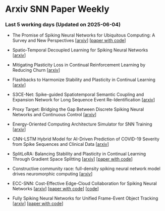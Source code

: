 # Arxiv SNN Paper Weekly


 ### **Last 5 working days (Updated on 2025-06-04)** 


- The Promise of Spiking Neural Networks for Ubiquitous Computing: A Survey and New Perspectives [[arxiv](https://arxiv.org/abs/2506.01737)] [[paper with code](https://paperswithcode.com/paper/the-promise-of-spiking-neural-networks-for)]

- Spatio-Temporal Decoupled Learning for Spiking Neural Networks [[arxiv](https://arxiv.org/abs/2506.01117)]

- Mitigating Plasticity Loss in Continual Reinforcement Learning by Reducing Churn [[arxiv](https://arxiv.org/abs/2506.00592)]

- Flashbacks to Harmonize Stability and Plasticity in Continual Learning [[arxiv](https://arxiv.org/abs/2506.00477)]

- S3CE-Net: Spike-guided Spatiotemporal Semantic Coupling and Expansion Network for Long Sequence Event Re-Identification [[arxiv](https://arxiv.org/abs/2505.24401)]

- Proxy Target: Bridging the Gap Between Discrete Spiking Neural Networks and Continuous Control [[arxiv](https://arxiv.org/abs/2505.24161)]

- Energy-Oriented Computing Architecture Simulator for SNN Training [[arxiv](https://arxiv.org/abs/2505.24137)]

- CNN-LSTM Hybrid Model for AI-Driven Prediction of COVID-19 Severity from Spike Sequences and Clinical Data [[arxiv](https://arxiv.org/abs/2505.23879)]

- SplitLoRA: Balancing Stability and Plasticity in Continual Learning Through Gradient Space Splitting [[arxiv](https://arxiv.org/abs/2505.22370)] [[paper with code](https://paperswithcode.com/paper/splitlora-balancing-stability-and-plasticity)]

- Constructive community race: full-density spiking neural network model drives neuromorphic computing [[arxiv](https://arxiv.org/abs/2505.21185)]

- ECC-SNN: Cost-Effective Edge-Cloud Collaboration for Spiking Neural Networks [[arxiv](https://arxiv.org/abs/2505.20835)] [[paper with code](https://paperswithcode.com/paper/ecc-snn-cost-effective-edge-cloud)] [[code](https://github.com/AmazingDD/ECC-SNN)]

- Fully Spiking Neural Networks for Unified Frame-Event Object Tracking [[arxiv](https://arxiv.org/abs/2505.20834)] [[paper with code](https://paperswithcode.com/paper/fully-spiking-neural-networks-for-unified)]

